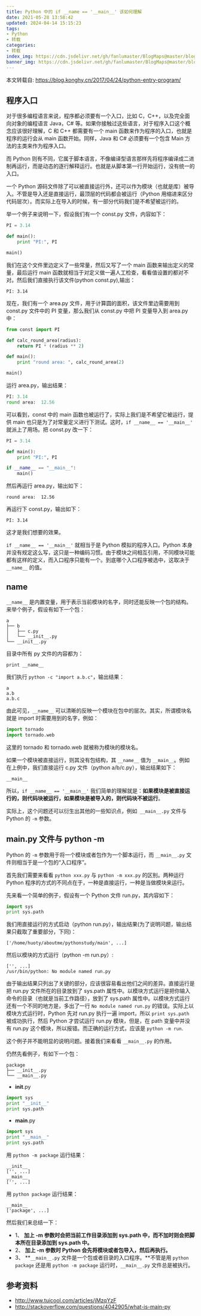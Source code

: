 ```yaml
---
title: Python 中的 if __name == '__main__' 该如何理解
date: 2021-05-28 13:58:42
updated: 2024-04-14 15:15:23
tags:
- Python
- 转载
categories:
- 转载
index_img: https://cdn.jsdelivr.net/gh/fanlumaster/BlogMaps@master/blogs/pictures/20210527222736.png
banner_img: https://cdn.jsdelivr.net/gh/fanlumaster/BlogMaps@master/blogs/pictures/20210527222736.png
---
```


本文转载自: https://blog.konghy.cn/2017/04/24/python-entry-program/

## 程序入口

对于很多编程语言来说，程序都必须要有一个入口，比如 C，C++，以及完全面向对象的编程语言 Java，C# 等。如果你接触过这些语言，对于程序入口这个概念应该很好理解，C 和 C++ 都需要有一个 main 函数来作为程序的入口，也就是程序的运行会从 main 函数开始。同样，Java 和 C# 必须要有一个包含 Main 方法的主类来作为程序入口。

而 Python 则有不同，它属于脚本语言，不像编译型语言那样先将程序编译成二进制再运行，而是动态的逐行解释运行。也就是从脚本第一行开始运行，没有统一的入口。

一个 Python 源码文件除了可以被直接运行外，还可以作为模块（也就是库）被导入。不管是导入还是直接运行，最顶层的代码都会被运行（Python 用缩进来区分代码层次）。而实际上在导入的时候，有一部分代码我们是不希望被运行的。

举一个例子来说明一下，假设我们有一个 const.py 文件，内容如下：

```py
PI = 3.14

def main():
    print "PI:", PI

main()
```

我们在这个文件里边定义了一些常量，然后又写了一个 main 函数来输出定义的常量，最后运行 main 函数就相当于对定义做一遍人工检查，看看值设置的都对不对。然后我们直接执行该文件(python const.py),输出：

```
PI: 3.14
```

现在，我们有一个 area.py 文件，用于计算圆的面积，该文件里边需要用到 const.py 文件中的 PI 变量，那么我们从 const.py 中把 PI 变量导入到 area.py 中：

```py
from const import PI

def calc_round_area(radius):
    return PI * (radius ** 2)

def main():
    print "round area: ", calc_round_area(2)

main()
```

运行 area.py，输出结果：

```py
PI: 3.14
round area:  12.56
```

可以看到，const 中的 main 函数也被运行了，实际上我们是不希望它被运行，提供 main 也只是为了对常量定义进行下测试。这时，`if __name__ == '__main__'` 就派上了用场。把 const.py 改一下：

```py
PI = 3.14

def main():
    print "PI:", PI

if __name__ == "__main__":
    main()
```

然后再运行 area.py，输出如下：

```
round area:  12.56
```

再运行下 const.py，输出如下：

```
PI: 3.14
```

这才是我们想要的效果。

`if __name__ == '__main__'` 就相当于是 Python 模拟的程序入口。Python 本身并没有规定这么写，这只是一种编码习惯。由于模块之间相互引用，不同模块可能都有这样的定义，而入口程序只能有一个。到底哪个入口程序被选中，这取决于 `__name__` 的值。

## __name__

`__name__` 是内置变量，用于表示当前模块的名字，同时还能反映一个包的结构。来举个例子，假设有如下一个包：

```
a
├── b
│   ├── c.py
│   └── __init__.py
└── __init__.py
```

目录中所有 py 文件的内容都为：

```
print __name__
```

我们执行 `python -c "import a.b.c"`，输出结果：

```
a
a.b
a.b.c
```

由此可见，`__name__` 可以清晰的反映一个模块在包中的层次。其实，所谓模块名就是 import 时需要用到的名字，例如：

```py
import tornado
import tornado.web
```

这里的 tornado 和 tornado.web 就被称为模块的模块名。

如果一个模块被直接运行，则其没有包结构，其 `__name__` 值为 `__main__`。例如在上例中，我们直接运行 c.py 文件（python a/b/c.py），输出结果如下：

```
__main__
```

所以，`if __name__ == '__main__'` 我们简单的理解就是：**如果模块是被直接运行的，则代码块被运行，如果模块是被导入的，则代码块不被运行**。

实际上，这个问题还可以衍生出其他的一些知识点，例如` __main__.py` 文件与 Python 的 `-m` 参数。

## __main__.py 文件与 python -m

Python 的 `-m` 参数用于将一个模块或者包作为一个脚本运行，而 `__main__.py` 文件则相当于是一个包的“入口程序”。

首先我们需要来看看 `python xxx.py` 与 `python -m xxx.py` 的区别。两种运行 Python 程序的方式的不同点在于，一种是直接运行，一种是当做模块来运行。

先来看一个简单的例子，假设有一个 Python 文件 run.py，其内容如下：

```py
import sys
print sys.path
```

我们用直接运行的方式启动（python run.py），输出结果(为了说明问题，输出结果只截取了重要部分，下同)：

```
['/home/huoty/aboutme/pythonstudy/main', ...]
```

然后以模块的方式运行（python -m run.py）:

```
['', ...]
/usr/bin/python: No module named run.py
```

由于输出结果只列出了关键的部分，应该很容易看出他们之间的差异。直接运行是把 run.py 文件所在的目录放到了 sys.path 属性中。以模块方式运行是把你输入命令的目录（也就是当前工作路径），放到了 sys.path 属性中。以模块方式运行还有一个不同的地方是，多出了一行 `No module named run.py` 的错误。实际上以模块方式运行时，Python 先对 run.py 执行一遍 import，所以 `print sys.path` 被成功执行，然后 Python 才尝试运行 run.py 模块，但是，在 path 变量中并没有 run.py 这个模块，所以报错。而正确的运行方式，应该是 `python -m run`.

这个例子并不能明显的说明问题。接着我们来看看 `__main__.py` 的作用。

仍然先看例子，有如下一个包：

```
package
├── __init__.py
└── __main__.py
```

- __init__.py

```py
import sys
print "__init__"
print sys.path
```

- __main__.py

```py
import sys
print "__main__"
print sys.path
```

用 `python -m package` 运行结果：

```
__init__
['', ...]
__main__
['', ...]
```

用 `python package` 运行结果：

```
__main__
['package', ...]
```

然后我们来总结一下：

- 1、 **加上 -m 参数时会把当前工作目录添加到 sys.path 中，而不加时则会把脚本所在目录添加到 sys.path 中。**
- 2、 **加上 -m 参数时 Python 会先将模块或者包导入，然后再执行。**
- 3、 **`__main__.py` 文件是一个包或者目录的入口程序。**不管是用 `python package` 还是用 `python -m package` 运行时，`__main__.py` 文件总是被执行。

## 参考资料

- <http://www.tuicool.com/articles/jMzqYzF>
- <http://stackoverflow.com/questions/4042905/what-is-main-py>

